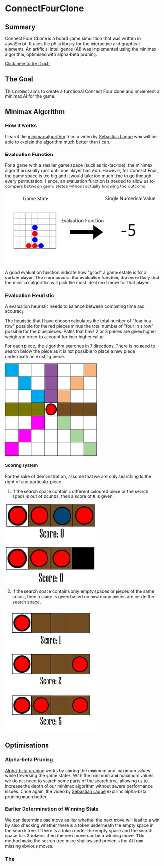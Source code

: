 # ConnectFourClone
## Summary
Connect Four CLone is a board game simulation that was written in JavaScript. It uses the p5.js library for the interactive and graphcal elements. An artificial intelligence (AI) was implemented using the minimax algorithm, optimised with alpha-beta pruning.

[Click here to try it out!](https://joelchanzhiyang.github.io/ConnectFourClone/)

## The Goal

This project aims to create a functional Connect Four clone and implement a minimax AI for the game. 

## Minimax Algorithm
### How it works
I learnt the [minimax algorithm](https://en.wikipedia.org/wiki/Minimax) from a video by [Sebastian Lague](https://youtu.be/l-hh51ncgDI) who will be able to explain the algorithm much better than I can.

### Evaluation Function
For a game with a smaller game space (such as tic-tac-toe), the minimax algorithm usually runs until one player has won. However, for Connect Four, the game space is too big and it would take too much time to go through every permutation. Hence, an evaluation function is needed to allow us to compare between game states without actually knowing the outcome. 

<img src = "./Assets/EvaluationFunction.png" style="width: 600px;"/>

A good evaluation function indicate how "good" a game estate is for a certain player. The more accurat the evaluation function, the more likely that the minimax algorithm will pick the most ideal next move for that player. 

### Evaluation Heuristic

A evaluation heuristic needs to balance between computing time and accuracy. 

The heuristic that I have chosen calculates the total number of "four in a row" possible for the red pieces minus the total number of "four in a row" possible for the blue pieces. Paths that have 2 or 3 pieces are given higher weights in order to account for their higher value. 

For each piece, the algorithm searches in 7 directions. There is no need to search below the piece as it is not possible to place a new piece underneath an existing piece.

<img src = "./Assets/searchSpace.png" style="width: 300px;"/>

#### Scoring system

For the sake of demonstration, assume that we are only searching to the right of one particular piece.

1. If the search space contain a different coloured piece or the search space is out of bounds, then a score of **0** is given.

<img src = "./Assets/Score0.png" style="width: 300px;"/>

2. If the search space contains only empty spaces or pieces of the same colour, then a score is given based on how many pieces are inside the search space.

<img src = "./Assets/yesScore.png" style="width: 300px;"/>

## Optimisations
### Alpha-beta Pruning
[Alpha-beta pruning](https://en.wikipedia.org/wiki/Alpha%E2%80%93beta_pruning) works by storing the minimum and maximum values while treversing the game states. With the minimum and maximum values, we do not need to search some parts of the search tree, allowing us to increase the depth of our minimax algorithm without severe performance issues. Once again, the video by [Sebastian Lague](https://youtu.be/l-hh51ncgDI) explains alpha-beta pruning much better.

### Earlier Determination of Winning State
We can determine one move earlier whether the next move will lead to a win by also checking whether there is a token underneath the empty space in the search tree. If there is a token under the empty space and the search space has 3 tokens, then the next move can be a winning move. This method make the search tree more shallow and prevents the AI from missing obvious moves.

### The 